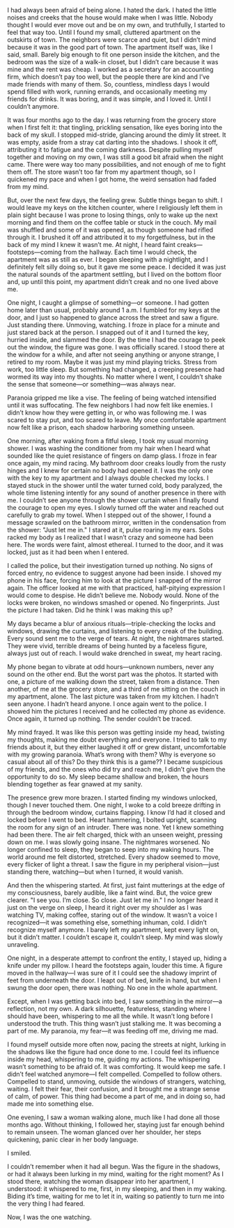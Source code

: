 I had always been afraid of being alone. I hated the dark. I hated the little noises and creeks that the house would make when I was little. Nobody thought I would ever move out and be on my own, and truthfully, I started to feel that way too. Until I found my small, cluttered apartment on the outskirts of town. The neighbors were scarce and quiet, but I didn’t mind because it was in the good part of town. The apartment itself was, like I said, small. Barely big enough to fit one person inside the kitchen, and the bedroom was the size of a walk-in closet, but I didn’t care because it was mine and the rent was cheap. I worked as a secretary for an accounting firm, which doesn’t pay too well, but the people there are kind and I’ve made friends with many of them. So, countless, mindless days I would spend filled with work, running errands, and occasionally meeting my friends for drinks. It was boring, and it was simple, and I loved it. Until I couldn’t anymore. 

It was four months ago to the day. I was returning from the grocery store when I first felt it: that tingling, prickling sensation, like eyes boring into the back of my skull. I stopped mid-stride, glancing around the dimly lit street. It was empty, aside from a stray cat darting into the shadows. I shook it off, attributing it to fatigue and the coming darkness. Despite pulling myself together and moving on my own, I was still a good bit afraid when the  night came. There were way too many possibilities, and not enough of me to fight them off. The store wasn’t too far from my apartment though, so I quickened my pace and when I got home, the weird sensation had faded from my mind. 

But, over the next few days, the feeling grew. Subtle things began to shift. I would leave my keys on the kitchen counter, where I religiously left them in plain sight because I was prone to losing things, only to wake up the next morning and find them on the coffee table or stuck in the couch. My mail was shuffled and some of it was opened, as though someone had rifled through it. I brushed it off and attributed it to my forgetfulness, but in the back of my mind I knew it wasn’t me. At night, I heard faint creaks—footsteps—coming from the hallway. Each time I would check, the apartment was as still as ever. I began sleeping with a nightlight, and I definitely felt silly doing so, but it gave me some peace. I decided it was just the natural sounds of the apartment settling, but I lived on the bottom floor and, up until this point, my apartment didn’t creak and no one lived above me. 

One night, I caught a glimpse of something—or someone. I had gotten home later than usual, probably around 1 a.m. I fumbled for my keys at the door, and I just so happened to glance across the street and saw a figure. Just standing there. Unmoving, watching. I froze in place for a minute and just stared back at the person. I snapped out of it and I turned the key, hurried inside, and slammed the door. By the time I had the courage to peek out the window, the figure was gone. I was officially scared. I stood there at the window for a while, and after not seeing anything or anyone strange, I retired to my room. Maybe it was just my mind playing tricks. Stress from work, too little sleep. But something had changed, a creeping presence had wormed its way into my thoughts. No matter where I went, I couldn’t shake the sense that someone—or something—was always near.

Paranoia gripped me like a vise. The feeling of being watched intensified until it was suffocating. The few neighbors I had now felt like enemies. I didn’t know how they were getting in, or who was following me. I was scared to stay put, and too scared to leave. My once comfortable apartment now felt like a prison, each shadow harboring something unseen.

One morning, after waking from a fitful sleep, I took my usual morning shower. I was washing the conditioner from my hair when I heard what sounded like the quiet resistance of fingers on damp glass. I froze in fear once again, my mind racing. My bathroom door creaks loudly from the rusty hinges and I knew for certain no body had opened it. I was the only one with the key to my apartment and I always double checked my locks. I stayed stuck in the shower until the water turned cold, body paralyzed, the whole time listening intently for any sound of another presence in there with me. I couldn’t see anyone through the shower curtain when I finally found the courage to open my eyes. I slowly turned off the water and reached out carefully to grab my towel. When I stepped out of the shower, I found a message scrawled on the bathroom mirror, written in the condensation from the shower: "Just let me in." I stared at it, pulse roaring in my ears. Sobs racked my body as I realized that I wasn’t crazy and someone had been here. The words were faint, almost ethereal. I turned to the door, and it was locked, just as it had been when I entered. 

I called the police, but their investigation turned up nothing. No signs of forced entry, no evidence to suggest anyone had been inside. I shoved my phone in his face, forcing him to look at the picture I snapped of the mirror again. The officer looked at me with that practiced, half-pitying expression I would come to despise. He didn’t believe me. Nobody would. None of the locks were broken, no windows smashed or opened. No fingerprints. Just the picture I had taken. Did he think I was making this up? 

My days became a blur of anxious rituals—triple-checking the locks and windows, drawing the curtains, and listening to every creak of the building. Every sound sent me to the verge of tears. At night, the nightmares started. They were vivid, terrible dreams of being hunted by a faceless figure, always just out of reach. I would wake drenched in sweat, my heart racing.

My phone began to vibrate at odd hours—unknown numbers, never any sound on the other end. But the worst part was the photos. It started with one, a picture of me walking down the street, taken from a distance. Then another, of me at the grocery store, and a third of me sitting on the couch in my apartment, alone. The last picture was taken from my kitchen. I hadn’t seen anyone. I hadn’t heard anyone. I once again went to the police. I showed him the pictures I received and he collected my phone as evidence. Once again, it turned up nothing. The sender couldn’t be traced. 

My mind frayed. It was like this person was getting inside my head, twisting my thoughts, making me doubt everything and everyone. I tried to talk to my friends about it, but they either laughed it off or grew distant, uncomfortable with my growing paranoia. What’s wrong with them? Why is everyone so casual about all of this? Do they think this is a game?? I became suspicious of my friends, and the ones who did try and reach me, I didn’t give them the opportunity to do so. My sleep became shallow and broken, the hours blending together as fear gnawed at my sanity.

The presence grew more brazen. I started finding my windows unlocked, though I never touched them. One night, I woke to a cold breeze drifting in through the bedroom window, curtains flapping. I know I’d had it closed and locked before I went to bed. Heart hammering, I bolted upright, scanning the room for any sign of an intruder. There was none. Yet I knew something had been there. The air felt charged, thick with an unseen weight, pressing down on me. I was slowly going insane. The nightmares worsened. No longer confined to sleep, they began to seep into my waking hours. The world around me felt distorted, stretched. Every shadow seemed to move, every flicker of light a threat. I saw the figure in my peripheral vision—just standing there, watching—but when I turned, it would vanish.

And then the whispering started. At first, just faint mutterings at the edge of my consciousness, barely audible, like a faint wind. But, the voice grew clearer. "I see you. I’m close. So close. Just let me in." I no longer heard it just on the verge on sleep, I heard it right over my shoulder as I was watching TV, making coffee, staring out of the window. It wasn’t a voice I recognized—it was something else, something inhuman, cold. I didn’t recognize myself anymore. I barely left my apartment, kept every light on, but it didn’t matter. I couldn’t escape it, couldn’t sleep. My mind was slowly unraveling.

One night, in a desperate attempt to confront the entity, I stayed up, hiding a knife under my pillow. I heard the footsteps again, louder this time. A figure moved in the hallway—I was sure of it I could see the shadowy imprint of feet from underneath the door. I leapt out of bed, knife in hand, but when I swung the door open, there was nothing. No one in the whole apartment. 

Except, when I was getting back into bed, I saw something in the mirror—a reflection, not my own. A dark silhouette, featureless, standing where I should have been, whispering to me all the while. It wasn’t long before I understood the truth. This thing wasn’t just stalking me. It was becoming a part of me. My paranoia, my fear—it was feeding off me, driving me mad. 

I found myself outside more often now, pacing the streets at night, lurking in the shadows like the figure had once done to me. I could feel its influence inside my head, whispering to me, guiding my actions. The whispering wasn’t something to be afraid of. It was comforting. It would keep me safe. I didn’t feel watched anymore—I felt compelled. Compelled to follow others. Compelled to stand, unmoving, outside the windows of strangers, watching, waiting. I felt their fear, their confusion, and it brought me a strange sense of calm, of power. This thing had become a part of me, and in doing so, had made me into something else.

One evening, I saw a woman walking alone, much like I had done all those months ago. Without thinking, I followed her, staying just far enough behind to remain unseen. The woman glanced over her shoulder, her steps quickening, panic clear in her body language.

I smiled.

I couldn’t remember when it had all begun. Was the figure in the shadows, or had it always been lurking in my mind, waiting for the right moment? As I stood there, watching the woman disappear into her apartment, I understood: it whispered to me, first, in my sleeping, and then in my waking. Biding it’s time, waiting for me to let it in, waiting so patiently to turn me into the very thing I had feared.

Now, I was the one watching.